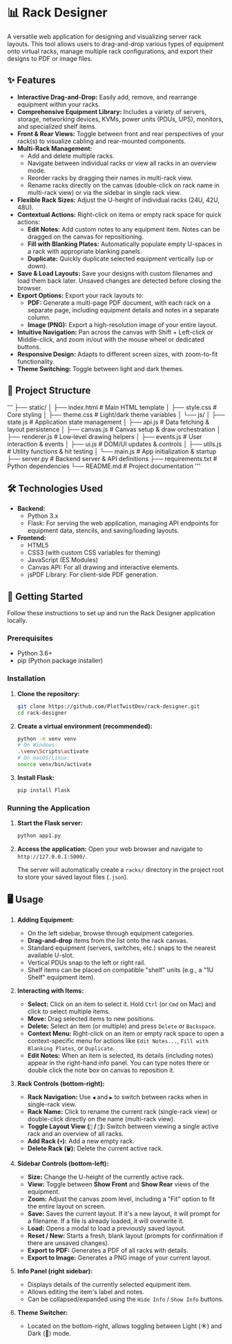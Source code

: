 # 📊 Rack Designer

A versatile web application for designing and visualizing server rack layouts. This tool allows users to drag-and-drop various types of equipment onto virtual racks, manage multiple rack configurations, and export their designs to PDF or image files.

## ✨ Features

*   **Interactive Drag-and-Drop:** Easily add, remove, and rearrange equipment within your racks.
*   **Comprehensive Equipment Library:** Includes a variety of servers, storage, networking devices, KVMs, power units (PDUs, UPS), monitors, and specialized shelf items.
*   **Front & Rear Views:** Toggle between front and rear perspectives of your rack(s) to visualize cabling and rear-mounted components.
*   **Multi-Rack Management:**
    *   Add and delete multiple racks.
    *   Navigate between individual racks or view all racks in an overview mode.
    *   Reorder racks by dragging their names in multi-rack view.
    *   Rename racks directly on the canvas (double-click on rack name in multi-rack view) or via the sidebar in single rack view.
*   **Flexible Rack Sizes:** Adjust the U-height of individual racks (24U, 42U, 48U).
*   **Contextual Actions:** Right-click on items or empty rack space for quick actions:
    *   **Edit Notes:** Add custom notes to any equipment item. Notes can be dragged on the canvas for repositioning.
    *   **Fill with Blanking Plates:** Automatically populate empty U-spaces in a rack with appropriate blanking panels.
    *   **Duplicate:** Quickly duplicate selected equipment vertically (up or down).
*   **Save & Load Layouts:** Save your designs with custom filenames and load them back later. Unsaved changes are detected before closing the browser.
*   **Export Options:** Export your rack layouts to:
    *   **PDF:** Generate a multi-page PDF document, with each rack on a separate page, including equipment details and notes in a separate column.
    *   **Image (PNG):** Export a high-resolution image of your entire layout.
*   **Intuitive Navigation:** Pan across the canvas with Shift + Left-click or Middle-click, and zoom in/out with the mouse wheel or dedicated buttons.
*   **Responsive Design:** Adapts to different screen sizes, with zoom-to-fit functionality.
*   **Theme Switching:** Toggle between light and dark themes.

## 📁 Project Structure
'''
├── static/
│   ├── index.html         # Main HTML template
│   ├── style.css          # Core styling
│   ├── theme.css          # Light/dark theme variables
│   └── js/
│       ├── state.js       # Application state management
│       ├── api.js         # Data fetching & layout persistence
│       ├── canvas.js      # Canvas setup & draw orchestration
│       ├── renderer.js    # Low‑level drawing helpers
│       ├── events.js      # User interaction & events
│       ├── ui.js          # DOM/UI updates & controls
│       ├── utils.js       # Utility functions & hit testing
│       └── main.js        # App initialization & startup
├── server.py              # Backend server & API definitions
├── requirements.txt       # Python dependencies
└── README.md              # Project documentation
'''
## 🛠️ Technologies Used

*   **Backend:**
    *   Python 3.x
    *   Flask: For serving the web application, managing API endpoints for equipment data, stencils, and saving/loading layouts.
*   **Frontend:**
    *   HTML5
    *   CSS3 (with custom CSS variables for theming)
    *   JavaScript (ES Modules)
    *   Canvas API: For all drawing and interactive elements.
    *   jsPDF Library: For client-side PDF generation.

## 🚀 Getting Started

Follow these instructions to set up and run the Rack Designer application locally.

### Prerequisites

*   Python 3.6+
*   pip (Python package installer)

### Installation

1.  **Clone the repository:**

    ```bash
    git clone https://github.com/PlotTwistDev/rack-designer.git
    cd rack-designer
    ```

2.  **Create a virtual environment (recommended):**

    ```bash
    python -m venv venv
    # On Windows:
    .\venv\Scripts\activate
    # On macOS/Linux:
    source venv/bin/activate
    ```

3.  **Install Flask:**

    ```bash
    pip install Flask
    ```

### Running the Application

1.  **Start the Flask server:**

    ```bash
    python app1.py
    ```

2.  **Access the application:**
    Open your web browser and navigate to `http://127.0.0.1:5000/`.

    The server will automatically create a `racks/` directory in the project root to store your saved layout files (`.json`).

## 🖥️ Usage

1.  **Adding Equipment:**
    *   On the left sidebar, browse through equipment categories.
    *   **Drag-and-drop** items from the list onto the rack canvas.
    *   Standard equipment (servers, switches, etc.) snaps to the nearest available U-slot.
    *   Vertical PDUs snap to the left or right rail.
    *   Shelf items can be placed on compatible "shelf" units (e.g., a "1U Shelf" equipment item).

2.  **Interacting with Items:**
    *   **Select:** Click on an item to select it. Hold `Ctrl` (or `Cmd` on Mac) and click to select multiple items.
    *   **Move:** Drag selected items to new positions.
    *   **Delete:** Select an item (or multiple) and press `Delete` or `Backspace`.
    *   **Context Menu:** Right-click on an item or empty rack space to open a context-specific menu for actions like `Edit Notes...`, `Fill with Blanking Plates`, or `Duplicate`.
    *   **Edit Notes:** When an item is selected, its details (including notes) appear in the right-hand info panel. You can type notes there or double click the note box on canvas to reposition it.

3.  **Rack Controls (bottom-right):**
    *   **Rack Navigation:** Use `◀` and `▶` to switch between racks when in single-rack view.
    *   **Rack Name:** Click to rename the current rack (single-rack view) or double-click directly on the name (multi-rack view).
    *   **Toggle Layout View (`🔲` / `🔳`):** Switch between viewing a single active rack and an overview of all racks.
    *   **Add Rack (`+`):** Add a new empty rack.
    *   **Delete Rack (`🗑️`):** Delete the current active rack.

4.  **Sidebar Controls (bottom-left):**
    *   **Size:** Change the U-height of the currently active rack.
    *   **View:** Toggle between **Show Front** and **Show Rear** views of the equipment.
    *   **Zoom:** Adjust the canvas zoom level, including a "Fit" option to fit the entire layout on screen.
    *   **Save:** Saves the current layout. If it's a new layout, it will prompt for a filename. If a file is already loaded, it will overwrite it.
    *   **Load:** Opens a modal to load a previously saved layout.
    *   **Reset / New:** Starts a fresh, blank layout (prompts for confirmation if there are unsaved changes).
    *   **Export to PDF:** Generates a PDF of all racks with details.
    *   **Export to Image:** Generates a PNG image of your current layout.

5.  **Info Panel (right sidebar):**
    *   Displays details of the currently selected equipment item.
    *   Allows editing the item's label and notes.
    *   Can be collapsed/expanded using the `Hide Info` / `Show Info` buttons.

6.  **Theme Switcher:**
    *   Located on the bottom-right, allows toggling between Light (☀️) and Dark (🌙) mode.
